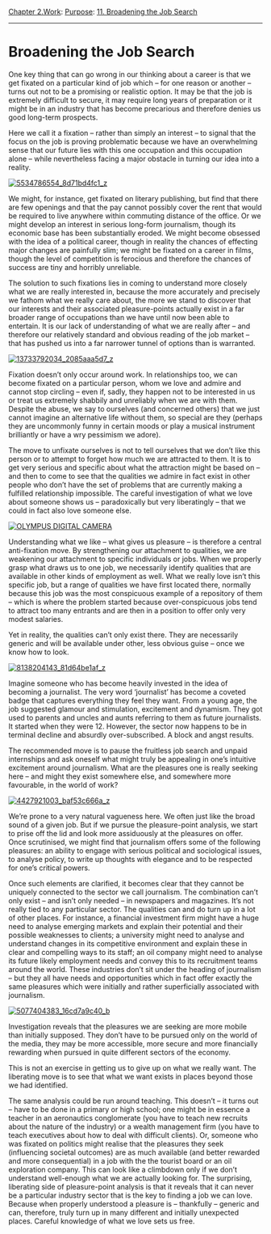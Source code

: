 [Chapter 2.Work](https://www.theschooloflife.com/thebookoflife/category/work/): [Purpose](https://www.theschooloflife.com/thebookoflife/category/work/purpose/): [11. Broadening the Job Search](https://www.theschooloflife.com/thebookoflife/overcoming-fixation-on-a-particular-kind-of-job/)

* * *

# Broadening the Job Search

One key thing that can go wrong in our thinking about a career is that we get fixated on a particular kind of job which – for one reason or another – turns out not to be a promising or realistic option. It may be that the job is extremely difficult to secure, it may require long years of preparation or it might be in an industry that has become precarious and therefore denies us good long-term prospects.

Here we call it a fixation – rather than simply an interest – to signal that the focus on the job is proving problematic because we have an overwhelming sense that our future lies with this one occupation and this occupation alone – while nevertheless facing a major obstacle in turning our idea into a reality.

[![5534786554_8d71bd4fc1_z](https://www.theschooloflife.com/thebookoflife/wp-content/uploads/2016/05/5534786554_8d71bd4fc1_z.jpg)](http://www.thebookoflife.org/wp-content/uploads/2016/05/5534786554_8d71bd4fc1_z.jpg)

We might, for instance, get fixated on literary publishing, but find that there are few openings and that the pay cannot possibly cover the rent that would be required to live anywhere within commuting distance of the office. Or we might develop an interest in serious long-form journalism, though its economic base has been substantially eroded. We might become obsessed with the idea of a political career, though in reality the chances of effecting major changes are painfully slim; we might be fixated on a career in films, though the level of competition is ferocious and therefore the chances of success are tiny and horribly unreliable.

The solution to such fixations lies in coming to understand more closely what we are really interested in, because the more accurately and precisely we fathom what we really care about, the more we stand to discover that our interests and their associated pleasure-points actually exist in a far broader range of occupations than we have until now been able to entertain. It is our lack of understanding of what we are really after – and therefore our relatively standard and obvious reading of the job market – that has pushed us into a far narrower tunnel of options than is warranted.

[![13733792034_2085aaa5d7_z](https://www.theschooloflife.com/thebookoflife/wp-content/uploads/2016/05/13733792034_2085aaa5d7_z.jpg)](http://www.thebookoflife.org/wp-content/uploads/2016/05/13733792034_2085aaa5d7_z.jpg)

Fixation doesn’t only occur around work. In relationships too, we can become fixated on a particular person, whom we love and admire and cannot stop circling – even if, sadly, they happen not to be interested in us or treat us extremely shabbily and unreliably when we are with them. Despite the abuse, we say to ourselves (and concerned others) that we just cannot imagine an alternative life without them, so special are they (perhaps they are uncommonly funny in certain moods or play a musical instrument brilliantly or have a wry pessimism we adore).

The move to unfixate ourselves is not to tell ourselves that we don’t like this person or to attempt to forget how much we are attracted to them. It is to get very serious and specific about what the attraction might be based on – and then to come to see that the qualities we admire in fact exist in other people who don’t have the set of problems that are currently making a fulfilled relationship impossible. The careful investigation of what we love about someone shows us – paradoxically but very liberatingly – that we could in fact also love someone else.

[![OLYMPUS DIGITAL CAMERA](https://www.theschooloflife.com/thebookoflife/wp-content/uploads/2016/05/40984300_8e16e9dd1a_o.jpg)](http://www.thebookoflife.org/wp-content/uploads/2016/05/40984300_8e16e9dd1a_o.jpg)

Understanding what we like – what gives us pleasure – is therefore a central anti-fixation move. By strengthening our attachment to qualities, we are weakening our attachment to specific individuals or jobs. When we properly grasp what draws us to one job, we necessarily identify qualities that are available in other kinds of employment as well. What we really love isn’t this specific job, but a range of qualities we have first located there, normally because this job was the most conspicuous example of a repository of them – which is where the problem started because over-conspicuous jobs tend to attract too many entrants and are then in a position to offer only very modest salaries.

Yet in reality, the qualities can’t only exist there. They are necessarily generic and will be available under other, less obvious guise – once we know how to look.

[![8138204143_81d64be1af_z](https://www.theschooloflife.com/thebookoflife/wp-content/uploads/2016/05/8138204143_81d64be1af_z.jpg)](http://www.thebookoflife.org/wp-content/uploads/2016/05/8138204143_81d64be1af_z.jpg)

Imagine someone who has become heavily invested in the idea of becoming a journalist. The very word ‘journalist’ has become a coveted badge that captures everything they feel they want. From a young age, the job suggested glamour and stimulation, excitement and dynamism. They got used to parents and uncles and aunts referring to them as future journalists. It started when they were 12. However, the sector now happens to be in terminal decline and absurdly over-subscribed. A block and angst results.

The recommended move is to pause the fruitless job search and unpaid internships and ask oneself what might truly be appealing in one’s intuitive excitement around journalism. What are the pleasures one is really seeking here – and might they exist somewhere else, and somewhere more favourable, in the world of work?

[![4427921003_baf53c666a_z](https://www.theschooloflife.com/thebookoflife/wp-content/uploads/2016/05/4427921003_baf53c666a_z.jpg)](http://www.thebookoflife.org/wp-content/uploads/2016/05/4427921003_baf53c666a_z.jpg)

We’re prone to a very natural vagueness here. We often just like the broad sound of a given job. But if we pursue the pleasure-point analysis, we start to prise off the lid and look more assiduously at the pleasures on offer. Once scrutinised, we might find that journalism offers some of the following pleasures: an ability to engage with serious political and sociological issues, to analyse policy, to write up thoughts with elegance and to be respected for one’s critical powers.

Once such elements are clarified, it becomes clear that they cannot be uniquely connected to the sector we call journalism. The combination can’t only exist – and isn’t only needed – in newspapers and magazines. It’s not really tied to any particular sector. The qualities can and do turn up in a lot of other places. For instance, a financial investment firm might have a huge need to analyse emerging markets and explain their potential and their possible weaknesses to clients; a university might need to analyse and understand changes in its competitive environment and explain these in clear and compelling ways to its staff; an oil company might need to analyse its future likely employment needs and convey this to its recruitment teams around the world. These industries don’t sit under the heading of journalism – but they all have needs and opportunities which in fact offer exactly the same pleasures which were initially and rather superficially associated with journalism.

[![5077404383_16cd7a9c40_b](https://www.theschooloflife.com/thebookoflife/wp-content/uploads/2016/05/5077404383_16cd7a9c40_b.jpg)](http://www.thebookoflife.org/wp-content/uploads/2016/05/5077404383_16cd7a9c40_b.jpg)

Investigation reveals that the pleasures we are seeking are more mobile than initially supposed. They don’t have to be pursued only on the world of the media, they may be more accessible, more secure and more financially rewarding when pursued in quite different sectors of the economy.

This is not an exercise in getting us to give up on what we really want. The liberating move is to see that what we want exists in places beyond those we had identified.

The same analysis could be run around teaching. This doesn’t – it turns out – have to be done in a primary or high school; one might be in essence a teacher in an aeronautics conglomerate (you have to teach new recruits about the nature of the industry) or a wealth management firm (you have to teach executives about how to deal with difficult clients). Or, someone who was fixated on politics might realise that the pleasures they seek (influencing societal outcomes) are as much available (and better rewarded and more consequential) in a job with the the tourist board or an oil exploration company. This can look like a climbdown only if we don’t understand well-enough what we are actually looking for. The surprising, liberating side of pleasure-point analysis is that it reveals that it can never be a particular industry sector that is the key to finding a job we can love. Because when properly understood a pleasure is – thankfully – generic and can, therefore, truly turn up in many different and initially unexpected places. Careful knowledge of what we love sets us free.
